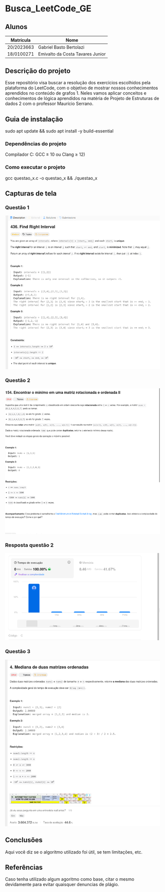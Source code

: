 # Busca_LeetCode_GE

## Alunos  
| Matrícula | Nome |  
|-----------------------|---------------------|  
| 20/2023663 | Gabriel Basto Bertolazi |  
| 18/0100271 | Emivalto da Costa Tavares Junior |  
## Descrição do projeto

Esse repositório visa buscar a resolução dos exercícios escolhidos pela plataforma do LeetCode, com o objetivo de mostrar nossos conhecimentos aprendidos no conteúdo de grafos 1. Neles vamos aplicar conceitos e conhecimentos de lógica aprendidos na matéria de Projeto de Estruturas de dados 2 com o professor Maurício Serrano.

## Guia de instalação

sudo apt update && sudo apt install -y build-essential

### Dependências do projeto

Compilador C: GCC ≥ 10 ou Clang ≥ 12)

### Como executar o projeto

gcc questao_x.c -o questao_x && ./questao_x

## Capturas de tela
### Questão 1
![Questão 1](./imgs/questao_1.png)
### Questão 2
![Questão 2](./imgs/questao_2.png)
### Resposta questão 2
![Resposta questão 2](./imgs/questao_2_resposta.png)
### Questão 3
![Questão 3](./imgs/questao_3.png)
## Conclusões
Aqui você diz se o algoritmo utilizado foi útil, se tem limitações, etc.
## Referências
Caso tenha utilizado algum agoritmo como base, citar o mesmo devidamente para  evitar quaisquer denuncias de plágio.
